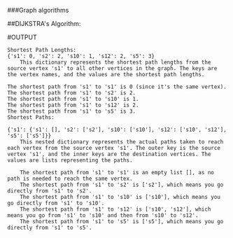 ###Graph algorithms

##DIJKSTRA's Algorithm:

#OUTPUT

    Shortest Path Lengths:
    {'s1': 0, 's2': 2, 's10': 1, 's12': 2, 's5': 3}
    	This dictionary represents the shortest path lengths from the source vertex 's1' to all other vertices in the graph. The keys are the vertex names, and the values are the shortest path lengths.

    The shortest path from 's1' to 's1' is 0 (since it's the same vertex).
    The shortest path from 's1' to 's2' is 2.
    The shortest path from 's1' to 's10' is 1.
    The shortest path from 's1' to 's12' is 2.
    The shortest path from 's1' to 's5' is 3.
    Shortest Paths:

    {'s1': {'s1': [], 's2': ['s2'], 's10': ['s10'], 's12': ['s10', 's12'], 's5': ['s5']}}
    	This nested dictionary represents the actual paths taken to reach each vertex from the source vertex 's1'. The outer key is the source vertex 's1', and the inner keys are the destination vertices. The values are lists representing the paths.

    	The shortest path from 's1' to 's1' is an empty list [], as no path is needed to reach the same vertex.
    	The shortest path from 's1' to 's2' is ['s2'], which means you go directly from 's1' to 's2'.
    	The shortest path from 's1' to 's10' is ['s10'], which means you go directly from 's1' to 's10'.
    	The shortest path from 's1' to 's12' is ['s10', 's12'], which means you go from 's1' to 's10' and then from 's10' to 's12'.
    	The shortest path from 's1' to 's5' is ['s5'], which means you go directly from 's1' to 's5'.

